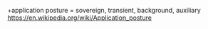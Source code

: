 
+application posture = sovereign, transient, background, auxiliary https://en.wikipedia.org/wiki/Application_posture
